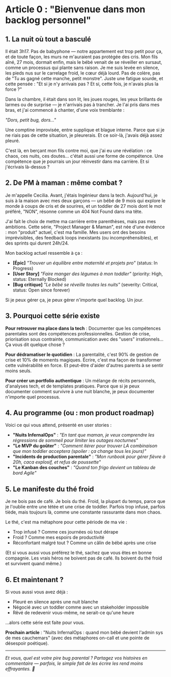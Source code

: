 # Article 0 : "Bienvenue dans mon backlog personnel"

## 1. La nuit où tout a basculé

Il était 3h17. Pas de babyphone — notre appartement est trop petit pour ça, et de toute façon, les murs ne m'auraient pas protégée des cris. Mon fils aîné, 27 mois, dormait enfin, mais le bébé venait de se réveiller en sursaut, comme un processus qui plante sans raison. Je me suis levée en silence, les pieds nus sur le carrelage froid, le cœur déjà lourd. Pas de colère, pas de "Tu as gagné cette manche, petit monstre". Juste une fatigue sourde, et cette pensée : "Et si je n'y arrivais pas ? Et si, cette fois, je n'avais plus la force ?"

Dans la chambre, il était dans son lit, les joues rouges, les yeux brillants de larmes ou de surprise — je n'arrivais pas à trancher. Je l'ai pris dans mes bras, et j'ai commencé à chanter, d'une voix tremblante :

*"Dors, petit bug, dors…"*

Une comptine improvisée, entre supplique et blague interne. Parce que si je ne riais pas de cette situation, je pleurerais. Et ce soir-là, j'avais déjà assez pleuré.

C'est là, en berçant mon fils contre moi, que j'ai eu une révélation : ce chaos, ces nuits, ces doutes… c'était aussi une forme de compétence. Une compétence que je pourrais un jour réinvestir dans ma carrière. Et si j'écrivais là-dessus ?

## 2. De PM à maman : même combat ?

Je m'appelle Cecilia. Avant, j'étais Ingénieur dans la tech. Aujourd'hui, je suis à la maison avec mes deux garçons — un bébé de 9 mois qui explore le monde à coups de cris et de sourires, et un toddler de 27 mois dont le mot préféré, "NON", résonne comme un 404 Not Found dans ma tête. 

J'ai fait le choix de mettre ma carrière entre parenthèses, mais pas mes ambitions. Cette série, "Project Manager & Maman", est née d'une évidence : mon "produit" actuel, c'est ma famille. Mes users ont des besoins imprévisibles, des feedback loops inexistants (ou incompréhensibles), et des sprints qui durent 24h/24.

Mon backlog actuel ressemble à ça :
- **[Épic]** *"Trouver un équilibre entre maternité et projets pro"* (status: In Progress)
- **[User Story]** *"Faire manger des légumes à mon toddler"* (priority: High, status: Eternally Blocked)
- **[Bug critique]** *"Le bébé se réveille toutes les nuits"* (severity: Critical, status: Open since forever)

Si je peux gérer ça, je peux gérer n'importe quel backlog. Un jour.

## 3. Pourquoi cette série existe

**Pour retrouver ma place dans la tech** : Documenter que les compétences parentales sont des compétences professionnelles. Gestion de crise, priorisation sous contrainte, communication avec des "users" irrationnels... Ça vous dit quelque chose ?

**Pour dédramatiser le quotidien** : La parentalité, c'est 90% de gestion de crise et 10% de moments magiques. Écrire, c'est ma façon de transformer cette vulnérabilité en force. Et peut-être d'aider d'autres parents à se sentir moins seuls.

**Pour créer un portfolio authentique** : Un mélange de récits personnels, d'analyses tech, et de templates pratiques. Parce que si je peux documenter comment survivre à une nuit blanche, je peux documenter n'importe quel processus.

## 4. Au programme (ou : mon product roadmap)

Voici ce qui vous attend, présenté en user stories :

- **"Nuits InfernalOps"** : *"En tant que maman, je veux comprendre les régressions de sommeil pour limiter les outages nocturnes"*
- **"Le MVP du goûter"** : *"Comment itérer pour trouver LA combinaison que mon toddler acceptera (spoiler : ça change tous les jours)"*
- **"Incidents de production parentale"** : *"Mon runbook pour gérer fièvre à 20h, caca explosif, et refus de poussette"*
- **"Le Kanban des couches"** : *"Quand ton frigo devient un tableau de bord Agile"*

## 5. Le manifeste du thé froid

Je ne bois pas de café. Je bois du thé. Froid, la plupart du temps, parce que je l'oublie entre une tétée et une crise de toddler. Parfois trop infusé, parfois tiède, mais toujours là, comme une constante rassurante dans mon chaos.

Le thé, c'est ma métaphore pour cette période de ma vie :
- Trop infusé ? Comme ces journées où tout dérape
- Froid ? Comme mes espoirs de productivité 
- Réconfortant malgré tout ? Comme un câlin de bébé après une crise

(Et si vous aussi vous préférez le thé, sachez que vous êtes en bonne compagnie. Les vrais héros ne boivent pas de café. Ils boivent du thé froid et survivent quand même.)

## 6. Et maintenant ?

Si vous aussi vous avez déjà :
- Pleuré en silence après une nuit blanche
- Négocié avec un toddler comme avec un stakeholder impossible  
- Rêvé de redevenir vous-même, ne serait-ce qu'une heure

...alors cette série est faite pour vous.

**Prochain article** : "Nuits InfernalOps : quand mon bébé devient l'admin sys de mes cauchemars" (avec des métaphores on-call et une pointe de désespoir poétique).

---

*Et vous, quel est votre pire bug parental ? Partagez vos histoires en commentaire — parfois, le simple fait de les écrire les rend moins effrayantes. 🍵*